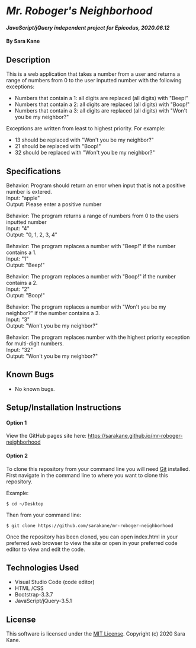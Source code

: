 # _Mr. Roboger's Neighborhood_

#### _JavaScript/jQuery independent project for Epicodus, 2020.06.12_

#### By **Sara Kane**

## Description
This is a web application that takes a number from a user and returns a range of numbers from 0 to the user inputted number with
the following exceptions:
* Numbers that contain a 1: all digits are replaced (all digits) with "Beep!"
* Numbers that contain a 2: all digits are replaced (all digits) with "Boop!"
* Numbers that contain a 3: all digits are replaced (all digits) with "Won't you be my neighbor?"

Exceptions are written from least to highest priority. For example:
* 13 should be replaced with "Won't you be my neighbor?"
* 21 should be replaced with "Boop!"
* 32 should be replaced with "Won't you be my neighbor?"

## Specifications
Behavior: Program should return an error when input that is not a positive number is extered.  
Input: "apple"  
Output: Please enter a positive number  

Behavior: The program returns a range of numbers from 0 to the users inputted number  
Input: "4"  
Output: "0, 1, 2, 3, 4"  

Behavior: The program replaces a number with "Beep!" if the number contains a 1.  
Input: "1"  
Output: "Beep!" 

Behavior: The program replaces a number with "Boop!" if the number contains a 2.  
Input: "2"  
Output: "Boop!"  

Behavior: The program replaces a number with "Won't you be my neighbor?" if the number contains a 3.  
Input: "3"  
Output: "Won't you be my neighbor?"  

Behavior: The program replaces number with the highest priority exception for multi-digit numbers.  
Input: "32"  
Output: "Won't you be my neighbor?"  

## Known Bugs
* No known bugs.   

## Setup/Installation Instructions
#### Option 1
View the GitHub pages site here: <https://sarakane.github.io/mr-roboger-neighborhood>

#### Option 2
To clone this repository from your command line you will need [Git](https://git-scm.com/) installed. First navigate in the command line to where you want to clone this repository. 

Example:  
```
$ cd ~/Desktop
```

Then from your command line:
```
$ git clone https://github.com/sarakane/mr-roboger-neighborhood
```
Once the repository has been cloned, you can open index.html in your preferred web browser to view the site or open in your preferred code editor to view and edit the code.

## Technologies Used
* Visual Studio Code (code editor)
* HTML /CSS
* Bootstrap-3.3.7
* JavaScript/jQuery-3.5.1

## License
This software is licensed under the [MIT License](https://opensource.org/licenses/MIT). Copyright (c) 2020 Sara Kane.